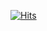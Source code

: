 [![Hits](https://hits.seeyoufarm.com/api/count/incr/badge.svg?url=https%3A%2F%2Fgithub.com%2Fyerori&count_bg=%23C5EFA6&title_bg=%23555555&icon=&icon_color=%23E7E7E7&title=hits&edge_flat=false)](https://hits.seeyoufarm.com)
